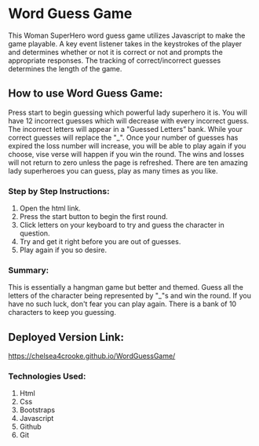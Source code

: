 # **Word Guess Game**
 
This Woman SuperHero word guess game utilizes Javascript to make the game playable. A key event listener takes in the keystrokes of the player and determines whether or not it is correct or not and prompts the appropriate responses. The tracking of correct/incorrect guesses determines the length of the game.
 
## **How to use Word Guess Game:**
 
Press start to begin guessing which powerful lady superhero it is. You will have 12 incorrect guesses which will decrease with every incorrect guess. The incorrect letters will appear in a "Guessed Letters” bank. While your correct guesses will replace the "_". Once your number of guesses has expired the loss number will increase, you will be able to play again if you choose, vise verse will happen if you win the round. The wins and losses will not return to zero unless the page is refreshed. There are ten amazing lady superheroes you can guess, play as many times as you like.
 
### **Step by Step Instructions:**
   1. Open the html link.
   2. Press the start button to begin the first round.
   3. Click letters on your keyboard to try and guess the character in question.
   4. Try and get it right before you are out of guesses.
   5. Play again if you so desire.
 
### **Summary:**
 
This is essentially a hangman game but better and themed. Guess all the letters of the character being represented by "_"s and win the round. If you have no such luck, don't fear you can play again. There is a bank of 10 characters to keep you guessing.
 
## **Deployed Version Link:**
 
https://chelsea4crooke.github.io/WordGuessGame/
 
### **Technologies Used:**
   1. Html
   2. Css
   3. Bootstraps
   4. Javascript
   5. Github
   6. Git
